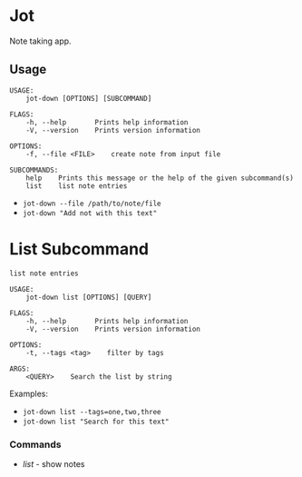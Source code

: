 # Jot 

Note taking app.

## Usage

```
USAGE:
    jot-down [OPTIONS] [SUBCOMMAND]

FLAGS:
    -h, --help       Prints help information
    -V, --version    Prints version information

OPTIONS:
    -f, --file <FILE>    create note from input file

SUBCOMMANDS:
    help    Prints this message or the help of the given subcommand(s)
    list    list note entries
```

* `jot-down --file /path/to/note/file`
* `jot-down "Add not with this text"`


# List Subcommand  

```
list note entries

USAGE:
    jot-down list [OPTIONS] [QUERY]

FLAGS:
    -h, --help       Prints help information
    -V, --version    Prints version information

OPTIONS:
    -t, --tags <tag>    filter by tags

ARGS:
    <QUERY>    Search the list by string

```

Examples:

* `jot-down list --tags=one,two,three`
* `jot-down list "Search for this text"`

### Commands

* *list* - show notes
